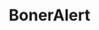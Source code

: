 ---
title: BonerAlert
crosslinks:
- gonewild
- PetiteGoneWild
- AsiansGoneWild
- altgonewild
- livven
- gonewildcolor
- AnalGW
- gonewild30plus
- botwatch
- tmsbmeta
- MassdropBot
- holdthemoan
- ass
- simps
- DuplicatesBot
- porninfifteenseconds
- collegesluts
- milf
- BiggerThanYouThought
- BrasilOnReddit
---